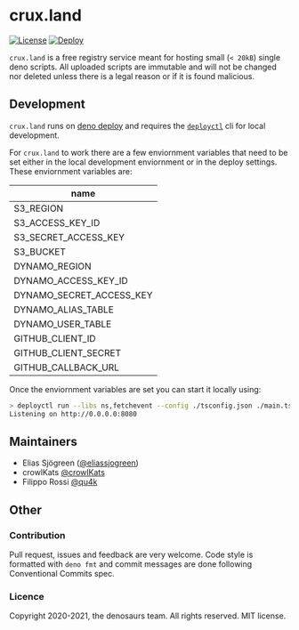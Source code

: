 # crux.land

[![License](https://img.shields.io/github/license/denosaurs/crux.land)](https://github.com/denosaurs/crux.land/blob/master/LICENSE)
[![Deploy](https://deno.com/deno-deploy-button.svg)](https://dash.deno.com/new?url=https://github.com/denosaurs/crux.land/blob/main/main.ts&env=S3_REGION,S3_ACCESS_KEY_ID,S3_SECRET_ACCESS_KEY,S3_BUCKET,DYNAMO_REGION,DYNAMO_ACCESS_KEY_ID,DYNAMO_SECRET_ACCESS_KEY,DYNAMO_TABLE)

`crux.land` is a free registry service meant for hosting small (`< 20kB`) single
deno scripts. All uploaded scripts are immutable and will not be changed nor
deleted unless there is a legal reason or if it is found malicious.

## Development

`crux.land` runs on [deno deploy](https://deno.com/deploy) and requires the
[`deployctl`](https://deno.com/deploy/docs/deployctl) cli for local development.

For `crux.land` to work there are a few enviornment variables that need to be
set either in the local development enviornment or in the deploy settings. These
enviornment variables are:

| name                     |
| ------------------------ |
| S3_REGION                |
| S3_ACCESS_KEY_ID         |
| S3_SECRET_ACCESS_KEY     |
| S3_BUCKET                |
| DYNAMO_REGION            |
| DYNAMO_ACCESS_KEY_ID     |
| DYNAMO_SECRET_ACCESS_KEY |
| DYNAMO_ALIAS_TABLE       |
| DYNAMO_USER_TABLE        |
| GITHUB_CLIENT_ID         |
| GITHUB_CLIENT_SECRET     |
| GITHUB_CALLBACK_URL      |

Once the enviornment variables are set you can start it locally using:

```bash
> deployctl run --libs ns,fetchevent --config ./tsconfig.json ./main.ts
Listening on http://0.0.0.0:8080
```

## Maintainers

- Elias Sjögreen ([@eliassjogreen](https://github.com/eliassjogreen))
- crowlKats [@crowlKats](https://github.com/crowlKats)
- Filippo Rossi [@qu4k](https://github.com/qu4k)

## Other

### Contribution

Pull request, issues and feedback are very welcome. Code style is formatted with
`deno fmt` and commit messages are done following Conventional Commits spec.

### Licence

Copyright 2020-2021, the denosaurs team. All rights reserved. MIT license.
